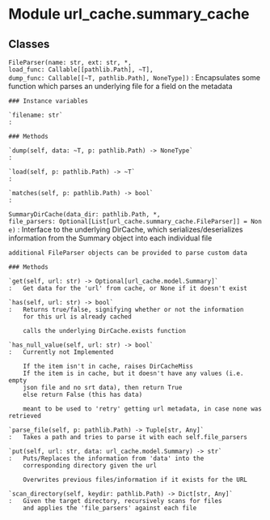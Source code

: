 Module url_cache.summary_cache
==============================

Classes
-------

`FileParser(name: str, ext: str, *, load_func: Callable[[pathlib.Path], ~T], dump_func: Callable[[~T, pathlib.Path], NoneType])`
:   Encapsulates some function which parses an underlying file for a field on the metadata

    ### Instance variables

    `filename: str`
    :

    ### Methods

    `dump(self, data: ~T, p: pathlib.Path) ‑> NoneType`
    :

    `load(self, p: pathlib.Path) ‑> ~T`
    :

    `matches(self, p: pathlib.Path) ‑> bool`
    :

`SummaryDirCache(data_dir: pathlib.Path, *, file_parsers: Optional[List[url_cache.summary_cache.FileParser]] = None)`
:   Interface to the underlying DirCache, which serializes/deserializes information
    from the Summary object into each individual file
    
    additional FileParser objects can be provided to parse custom data

    ### Methods

    `get(self, url: str) ‑> Optional[url_cache.model.Summary]`
    :   Get data for the 'url' from cache, or None if it doesn't exist

    `has(self, url: str) ‑> bool`
    :   Returns true/false, signifying whether or not the information
        for this url is already cached
        
        calls the underlying DirCache.exists function

    `has_null_value(self, url: str) ‑> bool`
    :   Currently not Implemented
        
        If the item isn't in cache, raises DirCacheMiss
        If the item is in cache, but it doesn't have any values (i.e. empty
        json file and no srt data), then return True
        else return False (this has data)
        
        meant to be used to 'retry' getting url metadata, in case none was retrieved

    `parse_file(self, p: pathlib.Path) ‑> Tuple[str, Any]`
    :   Takes a path and tries to parse it with each self.file_parsers

    `put(self, url: str, data: url_cache.model.Summary) ‑> str`
    :   Puts/Replaces the information from 'data' into the
        corresponding directory given the url
        
        Overwrites previous files/information if it exists for the URL

    `scan_directory(self, keydir: pathlib.Path) ‑> Dict[str, Any]`
    :   Given the target directory, recursively scans for files
        and applies the 'file_parsers' against each file
